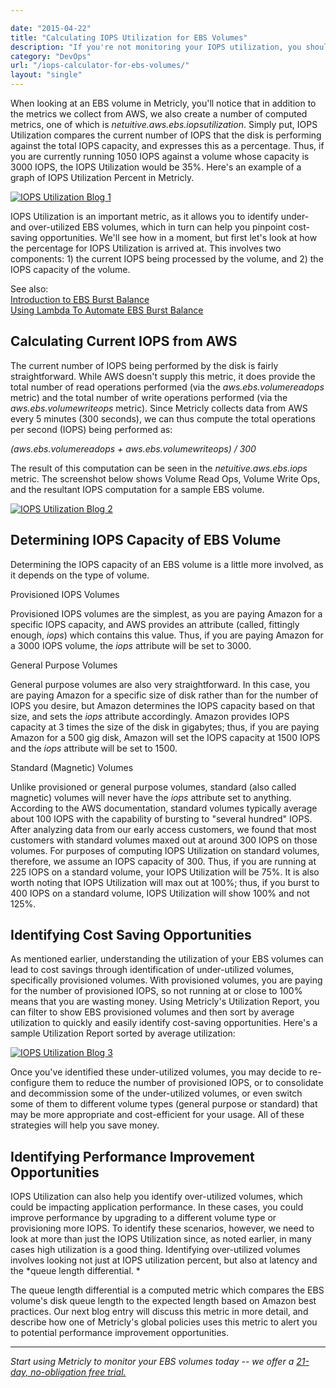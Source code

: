 ```yaml
---

date: "2015-04-22"
title: "Calculating IOPS Utilization for EBS Volumes"
description: "If you're not monitoring your IOPS utilization, you should be. Here's how this computed metric can help you optimize both cost and performance."
category: "DevOps"
url: "/iops-calculator-for-ebs-volumes/"
layout: "single"
---
```

When looking at an EBS volume in Metricly, you'll notice that in addition to the metrics we collect from AWS, we also create a number of computed metrics, one of which is *netuitive.aws.ebs.iopsutilization*.  Simply put, IOPS Utilization compares the current number of IOPS that the disk is performing against the total IOPS capacity, and expresses this as a percentage. Thus, if you are currently running 1050 IOPS against a volume whose capacity is 3000 IOPS, the IOPS Utilization would be 35%. Here's an example of a graph of IOPS Utilization Percent in Metricly.

[![IOPS Utilization Blog 1](https://s3-us-west-2.amazonaws.com/com-netuitive-app-usw2-public/wp-content/uploads/2016/03/IOPSblog1.jpg)](https://s3-us-west-2.amazonaws.com/com-netuitive-app-usw2-public/wp-content/uploads/2016/03/IOPSblog1.jpg)

IOPS Utilization is an important metric, as it allows you to identify under- and over-utilized EBS volumes, which in turn can help you pinpoint cost-saving opportunities. We'll see how in a moment, but first let's look at how the percentage for IOPS Utilization is arrived at. This involves two components: 1) the current IOPS being processed by the volume, and 2) the IOPS capacity of the volume.

See also:\
[Introduction to EBS Burst Balance](/ebs-burst-balance-aws)\
[Using Lambda To Automate EBS Burst Balance](/lambda-automate-ebs-burst-balance)

Calculating Current IOPS from AWS
---------------------------------

The current number of IOPS being performed by the disk is fairly straightforward. While AWS doesn't supply this metric, it does provide the total number of read operations performed (via the *aws.ebs.volumereadops* metric) and the total number of write operations performed (via the *aws.ebs.volumewriteops* metric). Since Metricly collects data from AWS every 5 minutes (300 seconds), we can thus compute the total operations per second (IOPS) being performed as:

*(aws.ebs.volumereadops + aws.ebs.volumewriteops) / 300*

The result of this computation can be seen in the *netuitive.aws.ebs.iops* metric. The screenshot below shows Volume Read Ops, Volume Write Ops, and the resultant IOPS computation for a sample EBS volume.

[![IOPS Utilization Blog 2](https://s3-us-west-2.amazonaws.com/com-netuitive-app-usw2-public/wp-content/uploads/2016/03/IOPSblog2.jpg)](https://s3-us-west-2.amazonaws.com/com-netuitive-app-usw2-public/wp-content/uploads/2016/03/IOPSblog2.jpg)

Determining IOPS Capacity of EBS Volume
---------------------------------------

Determining the IOPS capacity of an EBS volume is a little more involved, as it depends on the type of volume.

Provisioned IOPS Volumes

Provisioned IOPS volumes are the simplest, as you are paying Amazon for a specific IOPS capacity, and AWS provides an attribute (called, fittingly enough, *iops*) which contains this value. Thus, if you are paying Amazon for a 3000 IOPS volume, the *iops* attribute will be set to 3000.

General Purpose Volumes

General purpose volumes are also very straightforward.  In this case, you are paying Amazon for a specific size of disk rather than for the number of IOPS you desire, but Amazon determines the IOPS capacity based on that size, and sets the *iops* attribute accordingly. Amazon provides IOPS capacity at 3 times the size of the disk in gigabytes; thus, if you are paying Amazon for a 500 gig disk, Amazon will set the IOPS capacity at 1500 IOPS and the *iops* attribute will be set to 1500.

Standard (Magnetic) Volumes

Unlike provisioned or general purpose volumes, standard (also called magnetic) volumes will never have the *iops* attribute set to anything. According to the AWS documentation, standard volumes typically average about 100 IOPS with the capability of bursting to "several hundred" IOPS. After analyzing data from our early access customers, we found that most customers with standard volumes maxed out at around 300 IOPS on those volumes. For purposes of computing IOPS Utilization on standard volumes, therefore, we assume an IOPS capacity of 300. Thus, if you are running at 225 IOPS on a standard volume, your IOPS Utilization will be 75%. It is also worth noting that IOPS Utilization will max out at 100%; thus, if you burst to 400 IOPS on a standard volume, IOPS Utilization will show 100% and not 125%.

Identifying Cost Saving Opportunities
-------------------------------------

As mentioned earlier, understanding the utilization of your EBS volumes can lead to cost savings through identification of under-utilized volumes, specifically provisioned volumes. With provisioned volumes, you are paying for the number of provisioned IOPS, so not running at or close to 100% means that you are wasting money. Using Metricly's Utilization Report, you can filter to show EBS provisioned volumes and then sort by average utilization to quickly and easily identify cost-saving opportunities. Here's a sample Utilization Report sorted by average utilization:

[![IOPS Utilization Blog 3](https://s3-us-west-2.amazonaws.com/com-netuitive-app-usw2-public/wp-content/uploads/2016/03/IOPSblog3.jpg)](https://s3-us-west-2.amazonaws.com/com-netuitive-app-usw2-public/wp-content/uploads/2016/03/IOPSblog3.jpg)

Once you've identified these under-utilized volumes, you may decide to re-configure them to reduce the number of provisioned IOPS, or to consolidate and decommission some of the under-utilized volumes, or even switch some of them to different volume types (general purpose or standard) that may be more appropriate and cost-efficient for your usage. All of these strategies will help you save money.

Identifying Performance Improvement Opportunities
-------------------------------------------------

IOPS Utilization can also help you identify over-utilized volumes, which could be impacting application performance. In these cases, you could improve performance by upgrading to a different volume type or provisioning more IOPS. To identify these scenarios, however, we need to look at more than just the IOPS Utilization since, as noted earlier, in many cases high utilization is a good thing. Identifying over-utilized volumes involves looking not just at IOPS utilization percent, but also at latency and the *queue length differential.  *

The queue length differential is a computed metric which compares the EBS volume's disk queue length to the expected length based on Amazon best practices. Our next blog entry will discuss this metric in more detail, and describe how one of Metricly's global policies uses this metric to alert you to potential performance improvement opportunities.

* * * * *

*Start using Metricly to monitor your EBS volumes today -- we offer a [21-day, no-obligation free trial.](/signup)*
